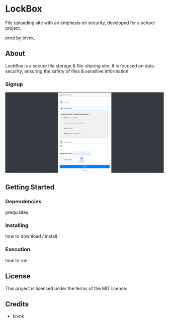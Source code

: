# LockBox

File uploading site with an emphasis on security, developed for a school project.

prod by blvnk.

## About

LockBox is a secure file storage & file-sharing site. It is focused on data security, ensuring the safety of files & sensitive information.

### Signup

<img src="img/signup_pw.png">

## Getting Started

### Dependencies

prequisites.

### Installing

how to download / install.

### Execution

how to run.

## License

This project is licensed under the terms of the MIT license.

## Credits

- blvnk